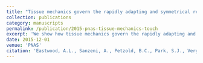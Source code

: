 ```yaml
---
title: "Tissue mechanics govern the rapidly adapting and symmetrical response to touch"
collection: publications
category: manuscripts
permalink: /publication/2015-pnas-tissue-mechanics-touch
excerpt: 'We show how tissue mechanics govern the rapidly adapting and symmetrical response to touch.'
date: 2015-12-01
venue: 'PNAS'
citation: 'Eastwood, A.L., Sanzeni, A., Petzold, B.C., Park, S.J., Vergassola, M., Pruitt, B.L., ... (2015). "Tissue mechanics govern the rapidly adapting and symmetrical response to touch." <i>PNAS</i> 112(50): E6955–E6963.'
---
```

